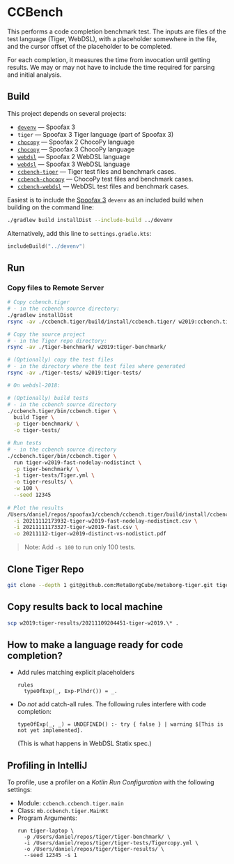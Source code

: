 # CCBench
This performs a code completion benchmark test. The inputs are files of the test language (Tiger, WebDSL), with a placeholder somewhere in the file, and the cursor offset of the placeholder to be completed.

For each completion, it measures the time from invocation until getting results. We may or may not have to include the time required for parsing and initial analysis.

## Build
This project depends on several projects:
- [`devenv`](https://github.com/metaborg/devenv) — Spoofax 3
- `tiger` — Spoofax 3 Tiger language (part of Spoofax 3)
- [`chocopy`](https://gitlab.ewi.tudelft.nl/CS4200/admin/chocopy-grading/) — Spoofax 2 ChocoPy language
- [`chocopy`](https://gitlab.ewi.tudelft.nl/CS4200/admin/chocopy-grading-2021/) — Spoofax 3 ChocoPy language
- [`webdsl`](https://github.com/webdsl/webdsl-statix/) — Spoofax 2 WebDSL language
- [`webdsl`](https://github.com/Virtlink/webdsl-statix/) — Spoofax 3 WebDSL language
- [`ccbench-tiger`](https://github.com/Virtlink/ccbench-tiger) — Tiger test files and benchmark cases.
- [`ccbench-chocopy`](https://github.com/Virtlink/ccbench-chocopy) — ChocoPy test files and benchmark cases.
- [`ccbench-webdsl`](https://github.com/Virtlink/ccbench-webdsl) — WebDSL test files and benchmark cases.


Easiest is to include the [Spoofax 3][1] `devenv` as an included build when building on the command line:

```sh
./gradlew build installDist --include-build ../devenv
```

Alternatively, add this line to `settings.gradle.kts`:

```kotlin
includeBuild("../devenv")
```


## Run

### Copy files to Remote Server

```bash
# Copy ccbench.tiger
# - in the ccbench source directory:
./gradlew installDist
rsync -av ./ccbench.tiger/build/install/ccbench.tiger/ w2019:ccbench.tiger

# Copy the source project
# - in the Tiger repo directory:
rsync -av ./tiger-benchmark/ w2019:tiger-benchmark/

# (Optionally) copy the test files
# - in the directory where the test files where generated
rsync -av ./tiger-tests/ w2019:tiger-tests/

# On webdsl-2018:

# (Optionally) build tests
# - in the ccbench source directory
./ccbench.tiger/bin/ccbench.tiger \
  build Tiger \
  -p tiger-benchmark/ \
  -o tiger-tests/

# Run tests
# - in the ccbench source directory
./ccbench.tiger/bin/ccbench.tiger \
  run tiger-w2019-fast-nodelay-nodistinct \
  -p tiger-benchmark/ \
  -i tiger-tests/Tiger.yml \
  -o tiger-results/ \
  -w 100 \
  --seed 12345
  
# Plot the results
/Users/daniel/repos/spoofax3/ccbench/ccbench.tiger/build/install/ccbench.tiger/bin/ccbench.tiger plot \
  -i 20211112173932-tiger-w2019-fast-nodelay-nodistinct.csv \
  -i 20211111173327-tiger-w2019-fast.csv \
  -o 20211112-tiger-w2019-distinct-vs-nodistict.pdf
```

> Note: Add `-s 100` to run only 100 tests.

## Clone Tiger Repo
```bash
git clone --depth 1 git@github.com:MetaBorgCube/metaborg-tiger.git tiger
```

## Copy results back to local machine

```bash
scp w2019:tiger-results/20211109204451-tiger-w2019.\* .
```

## How to make a language ready for code completion?

- Add rules matching explicit placeholders

    ```
    rules
      typeOfExp(_, Exp-Plhdr()) = _.
    ```
    
- Do *not* add catch-all rules. The following rules interfere with code completion:

    ```
    typeOfExp(_, _) = UNDEFINED() :- try { false } | warning $[This is not yet implemented]. 
    ```

  (This is what happens in WebDSL Statix spec.)


## Profiling in IntelliJ
To profile, use a profiler on a _Kotlin Run Configuration_ with the following settings:

- Module: `ccbench.ccbench.tiger.main`
- Class: `mb.ccbench.tiger.MainKt`
- Program Arguments:
  ```
  run tiger-laptop \
    -p /Users/daniel/repos/tiger/tiger-benchmark/ \
    -i /Users/daniel/repos/tiger/tiger-tests/Tigercopy.yml \
    -o /Users/daniel/repos/tiger/tiger-results/ \
    --seed 12345 -s 1
  ```



[1]: git@github.com:metaborg/devenv.git
